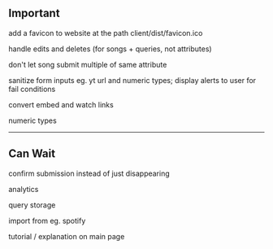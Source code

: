 ## Important

add a favicon to website at the path client/dist/favicon.ico

handle edits and deletes (for songs + queries, not attributes)

don't let song submit multiple of same attribute

sanitize form inputs eg. yt url and numeric types; display alerts to user for fail conditions

convert embed and watch links

numeric types

-------------

## Can Wait

confirm submission instead of just disappearing

analytics

query storage

import from eg. spotify

tutorial / explanation on main page